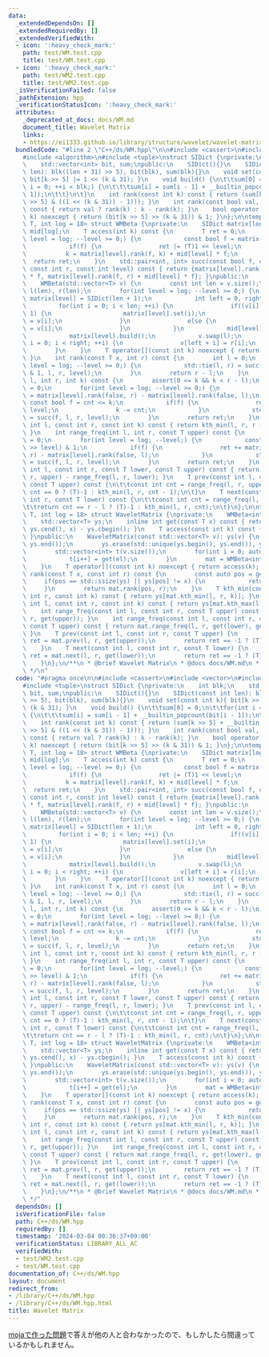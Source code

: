 ```yaml
---
data:
  _extendedDependsOn: []
  _extendedRequiredBy: []
  _extendedVerifiedWith:
  - icon: ':heavy_check_mark:'
    path: test/WM.test.cpp
    title: test/WM.test.cpp
  - icon: ':heavy_check_mark:'
    path: test/WM2.test.cpp
    title: test/WM2.test.cpp
  _isVerificationFailed: false
  _pathExtension: hpp
  _verificationStatusIcon: ':heavy_check_mark:'
  attributes:
    _deprecated_at_docs: docs/WM.md
    document_title: Wavelet Matrix
    links:
    - https://ei1333.github.io/library/structure/wavelet/wavelet-matrix.hpp
  bundledCode: "#line 2 \"C++/ds/WM.hpp\"\n\n#include <cassert>\n#include <vector>\n\
    #include <algorithm>\n#include <tuple>\nstruct SIDict {\nprivate:\n    int blk;\n\
    \    std::vector<int> bit, sum;\npublic:\n    SIDict(){}\n    SIDict(const int\
    \ len): blk((len + 31) >> 5), bit(blk), sum(blk){}\n    void set(const int k){\
    \ bit[k >> 5] |= 1 << (k & 31); }\n    void build() {\n\t\tsum[0] = 0;\n\t\tfor(int\
    \ i = 0; ++i < blk;) {\n\t\t\tsum[i] = sum[i - 1] + __builtin_popcount(bit[i -\
    \ 1]);\n\t\t}\n\t}\n    int rank(const int k) const { return (sum[k >> 5] + __builtin_popcount(bit[k\
    \ >> 5] & ((1 << (k & 31)) - 1))); }\n    int rank(const bool val, const int k)\
    \ const { return val ? rank(k) : k - rank(k); }\n    bool operator[](const int\
    \ k) noexcept { return (bit[k >> 5] >> (k & 31)) & 1; }\n};\n\ntemplate <class\
    \ T, int log = 18> struct WMBeta {\nprivate:\n    SIDict matrix[log];\n    int\
    \ mid[log];\n    T access(int k) const {\n        T ret = 0;\n        for(int\
    \ level = log; --level >= 0;) {\n            const bool f = matrix[level][k];\n\
    \            if(f) {\n                ret |= (T)1 << level;\n            }\n \
    \           k = matrix[level].rank(f, k) + mid[level] * f;\n        }\n      \
    \  return ret;\n    }\n    std::pair<int, int> succ(const bool f, const int l,\
    \ const int r, const int level) const { return {matrix[level].rank(f, l) + mid[level]\
    \ * f, matrix[level].rank(f, r) + mid[level] * f}; }\npublic:\n    WMBeta(){}\n\
    \    WMBeta(std::vector<T> v) {\n        const int len = v.size();\n        std::vector<T>\
    \ l(len), r(len);\n        for(int level = log; --level >= 0;) {\n           \
    \ matrix[level] = SIDict(len + 1);\n            int left = 0, right = 0;\n   \
    \         for(int i = 0; i < len; ++i) {\n                if((v[i] >> level) &\
    \ 1) {\n                    matrix[level].set(i);\n                    r[right++]\
    \ = v[i];\n                }\n                else {\n                    l[left++]\
    \ = v[i];\n                }\n            }\n            mid[level] = left;\n\
    \            matrix[level].build();\n            v.swap(l);\n            for(int\
    \ i = 0; i < right; ++i) {\n                v[left + i] = r[i];\n            }\n\
    \        }\n    }\n    T operator[](const int k) noexcept { return access(k);\
    \ }\n    int rank(const T x, int r) const {\n        int l = 0;\n        for(int\
    \ level = log; --level >= 0;) {\n            std::tie(l, r) = succ((x >> level)\
    \ & 1, l, r, level);\n        }\n        return r - l;\n    }\n    T kth_min(int\
    \ l, int r, int k) const {\n        assert(0 <= k && k < r - l);\n        T ret\
    \ = 0;\n        for(int level = log; --level >= 0;) {\n            const int cnt\
    \ = matrix[level].rank(false, r) - matrix[level].rank(false, l);\n           \
    \ const bool f = cnt <= k;\n            if(f) {\n                ret |= T(1) <<\
    \ level;\n                k -= cnt;\n            }\n            std::tie(l, r)\
    \ = succ(f, l, r, level);\n        }\n        return ret;\n    }\n    T kth_max(const\
    \ int l, const int r, const int k) const { return kth_min(l, r, r - l - k - 1);\
    \ }\n    int range_freq(int l, int r, const T upper) const {\n        int ret\
    \ = 0;\n        for(int level = log; --level;) {\n            const bool f = (upper\
    \ >> level) & 1;\n            if(f) {\n                ret += matrix[level].rank(false,\
    \ r) - matrix[level].rank(false, l);\n            }\n            std::tie(l, r)\
    \ = succ(f, l, r, level);\n        }\n        return ret;\n    }\n    int range_freq(const\
    \ int l, const int r, const T lower, const T upper) const { return range_freq(l,\
    \ r, upper) - range_freq(l, r, lower); }\n    T prev(const int l, const int r,\
    \ const T upper) const {\n\t\tconst int cnt = range_freq(l, r, upper);\n\t\treturn\
    \ cnt == 0 ? (T)-1 : kth_min(l, r, cnt - 1);\n\t}\n    T next(const int l, const\
    \ int r, const T lower) const {\n\t\tconst int cnt = range_freq(l, r, lower);\n\
    \t\treturn cnt == r - l ? (T)-1 : kth_min(l, r, cnt);\n\t}\n};\n\ntemplate <class\
    \ T, int log = 18> struct WaveletMatrix {\nprivate:\n    WMBeta<int, log> mat;\n\
    \    std::vector<T> ys;\n    inline int get(const T x) const { return std::lower_bound(ys.cbegin(),\
    \ ys.cend(), x) - ys.cbegin(); }\n    T access(const int k) const { return ys[mat[k]];\
    \ }\npublic:\n    WaveletMatrix(const std::vector<T> v): ys(v) {\n        std::sort(ys.begin(),\
    \ ys.end());\n        ys.erase(std::unique(ys.begin(), ys.end()), ys.end());\n\
    \        std::vector<int> t(v.size());\n        for(int i = 0; auto &el: v) {\n\
    \            t[i++] = get(el);\n        }\n        mat = WMBeta<int, log>(t);\n\
    \    }\n    T operator[](const int k) noexcept { return access(k); }\n    int\
    \ rank(const T x, const int r) const {\n        const auto pos = get(x);\n   \
    \     if(pos == std::ssize(ys) || ys[pos] != x) {\n            return 0;\n   \
    \     }\n        return mat.rank(pos, r);\n    }\n    T kth_min(const int l, const\
    \ int r, const int k) const { return ys[mat.kth_min(l, r, k)]; }\n    T kth_max(const\
    \ int l, const int r, const int k) const { return ys[mat.kth_max(l, r, k)]; }\n\
    \    int range_freq(const int l, const int r, const T upper) const { return mat.range_freq(l,\
    \ r, get(upper)); }\n    int range_freq(const int l, const int r, const T lower,\
    \ const T upper) const { return mat.range_freq(l, r, get(lower), get(upper));\
    \ }\n    T prev(const int l, const int r, const T upper) {\n        const auto\
    \ ret = mat.prev(l, r, get(upper));\n        return ret == -1 ? (T)-1 : ys[ret];\n\
    \    }\n    T next(const int l, const int r, const T lower) {\n        const auto\
    \ ret = mat.next(l, r, get(lower));\n        return ret == -1 ? (T)-1 : ys[ret];\n\
    \    }\n};\n/**\n * @brief Wavelet Matrix\n * @docs docs/WM.md\n * @see https://ei1333.github.io/library/structure/wavelet/wavelet-matrix.hpp\n\
    \ */\n"
  code: "#pragma once\n\n#include <cassert>\n#include <vector>\n#include <algorithm>\n\
    #include <tuple>\nstruct SIDict {\nprivate:\n    int blk;\n    std::vector<int>\
    \ bit, sum;\npublic:\n    SIDict(){}\n    SIDict(const int len): blk((len + 31)\
    \ >> 5), bit(blk), sum(blk){}\n    void set(const int k){ bit[k >> 5] |= 1 <<\
    \ (k & 31); }\n    void build() {\n\t\tsum[0] = 0;\n\t\tfor(int i = 0; ++i < blk;)\
    \ {\n\t\t\tsum[i] = sum[i - 1] + __builtin_popcount(bit[i - 1]);\n\t\t}\n\t}\n\
    \    int rank(const int k) const { return (sum[k >> 5] + __builtin_popcount(bit[k\
    \ >> 5] & ((1 << (k & 31)) - 1))); }\n    int rank(const bool val, const int k)\
    \ const { return val ? rank(k) : k - rank(k); }\n    bool operator[](const int\
    \ k) noexcept { return (bit[k >> 5] >> (k & 31)) & 1; }\n};\n\ntemplate <class\
    \ T, int log = 18> struct WMBeta {\nprivate:\n    SIDict matrix[log];\n    int\
    \ mid[log];\n    T access(int k) const {\n        T ret = 0;\n        for(int\
    \ level = log; --level >= 0;) {\n            const bool f = matrix[level][k];\n\
    \            if(f) {\n                ret |= (T)1 << level;\n            }\n \
    \           k = matrix[level].rank(f, k) + mid[level] * f;\n        }\n      \
    \  return ret;\n    }\n    std::pair<int, int> succ(const bool f, const int l,\
    \ const int r, const int level) const { return {matrix[level].rank(f, l) + mid[level]\
    \ * f, matrix[level].rank(f, r) + mid[level] * f}; }\npublic:\n    WMBeta(){}\n\
    \    WMBeta(std::vector<T> v) {\n        const int len = v.size();\n        std::vector<T>\
    \ l(len), r(len);\n        for(int level = log; --level >= 0;) {\n           \
    \ matrix[level] = SIDict(len + 1);\n            int left = 0, right = 0;\n   \
    \         for(int i = 0; i < len; ++i) {\n                if((v[i] >> level) &\
    \ 1) {\n                    matrix[level].set(i);\n                    r[right++]\
    \ = v[i];\n                }\n                else {\n                    l[left++]\
    \ = v[i];\n                }\n            }\n            mid[level] = left;\n\
    \            matrix[level].build();\n            v.swap(l);\n            for(int\
    \ i = 0; i < right; ++i) {\n                v[left + i] = r[i];\n            }\n\
    \        }\n    }\n    T operator[](const int k) noexcept { return access(k);\
    \ }\n    int rank(const T x, int r) const {\n        int l = 0;\n        for(int\
    \ level = log; --level >= 0;) {\n            std::tie(l, r) = succ((x >> level)\
    \ & 1, l, r, level);\n        }\n        return r - l;\n    }\n    T kth_min(int\
    \ l, int r, int k) const {\n        assert(0 <= k && k < r - l);\n        T ret\
    \ = 0;\n        for(int level = log; --level >= 0;) {\n            const int cnt\
    \ = matrix[level].rank(false, r) - matrix[level].rank(false, l);\n           \
    \ const bool f = cnt <= k;\n            if(f) {\n                ret |= T(1) <<\
    \ level;\n                k -= cnt;\n            }\n            std::tie(l, r)\
    \ = succ(f, l, r, level);\n        }\n        return ret;\n    }\n    T kth_max(const\
    \ int l, const int r, const int k) const { return kth_min(l, r, r - l - k - 1);\
    \ }\n    int range_freq(int l, int r, const T upper) const {\n        int ret\
    \ = 0;\n        for(int level = log; --level;) {\n            const bool f = (upper\
    \ >> level) & 1;\n            if(f) {\n                ret += matrix[level].rank(false,\
    \ r) - matrix[level].rank(false, l);\n            }\n            std::tie(l, r)\
    \ = succ(f, l, r, level);\n        }\n        return ret;\n    }\n    int range_freq(const\
    \ int l, const int r, const T lower, const T upper) const { return range_freq(l,\
    \ r, upper) - range_freq(l, r, lower); }\n    T prev(const int l, const int r,\
    \ const T upper) const {\n\t\tconst int cnt = range_freq(l, r, upper);\n\t\treturn\
    \ cnt == 0 ? (T)-1 : kth_min(l, r, cnt - 1);\n\t}\n    T next(const int l, const\
    \ int r, const T lower) const {\n\t\tconst int cnt = range_freq(l, r, lower);\n\
    \t\treturn cnt == r - l ? (T)-1 : kth_min(l, r, cnt);\n\t}\n};\n\ntemplate <class\
    \ T, int log = 18> struct WaveletMatrix {\nprivate:\n    WMBeta<int, log> mat;\n\
    \    std::vector<T> ys;\n    inline int get(const T x) const { return std::lower_bound(ys.cbegin(),\
    \ ys.cend(), x) - ys.cbegin(); }\n    T access(const int k) const { return ys[mat[k]];\
    \ }\npublic:\n    WaveletMatrix(const std::vector<T> v): ys(v) {\n        std::sort(ys.begin(),\
    \ ys.end());\n        ys.erase(std::unique(ys.begin(), ys.end()), ys.end());\n\
    \        std::vector<int> t(v.size());\n        for(int i = 0; auto &el: v) {\n\
    \            t[i++] = get(el);\n        }\n        mat = WMBeta<int, log>(t);\n\
    \    }\n    T operator[](const int k) noexcept { return access(k); }\n    int\
    \ rank(const T x, const int r) const {\n        const auto pos = get(x);\n   \
    \     if(pos == std::ssize(ys) || ys[pos] != x) {\n            return 0;\n   \
    \     }\n        return mat.rank(pos, r);\n    }\n    T kth_min(const int l, const\
    \ int r, const int k) const { return ys[mat.kth_min(l, r, k)]; }\n    T kth_max(const\
    \ int l, const int r, const int k) const { return ys[mat.kth_max(l, r, k)]; }\n\
    \    int range_freq(const int l, const int r, const T upper) const { return mat.range_freq(l,\
    \ r, get(upper)); }\n    int range_freq(const int l, const int r, const T lower,\
    \ const T upper) const { return mat.range_freq(l, r, get(lower), get(upper));\
    \ }\n    T prev(const int l, const int r, const T upper) {\n        const auto\
    \ ret = mat.prev(l, r, get(upper));\n        return ret == -1 ? (T)-1 : ys[ret];\n\
    \    }\n    T next(const int l, const int r, const T lower) {\n        const auto\
    \ ret = mat.next(l, r, get(lower));\n        return ret == -1 ? (T)-1 : ys[ret];\n\
    \    }\n};\n/**\n * @brief Wavelet Matrix\n * @docs docs/WM.md\n * @see https://ei1333.github.io/library/structure/wavelet/wavelet-matrix.hpp\n\
    \ */"
  dependsOn: []
  isVerificationFile: false
  path: C++/ds/WM.hpp
  requiredBy: []
  timestamp: '2024-03-04 00:36:37+09:00'
  verificationStatus: LIBRARY_ALL_AC
  verifiedWith:
  - test/WM2.test.cpp
  - test/WM.test.cpp
documentation_of: C++/ds/WM.hpp
layout: document
redirect_from:
- /library/C++/ds/WM.hpp
- /library/C++/ds/WM.hpp.html
title: Wavelet Matrix
---
```

[mojaで作った問題](https://mojacoder.app/users/VvyLw/problems/range_k-th_largest_query)で答えが他の人と合わなかったので、もしかしたら間違っているかもしれません。